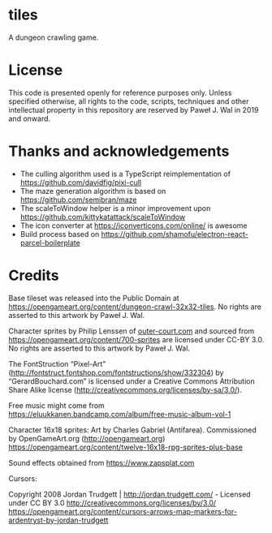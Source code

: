 # tiles

A dungeon crawling game.

# License

This code is presented openly for reference purposes only. Unless specified otherwise, all rights to the code, scripts, techniques and other intellectual property in this repository are reserved by Paweł J. Wal in 2019 and onward.

# Thanks and acknowledgements

* The culling algorithm used is a TypeScript reimplementation of https://github.com/davidfig/pixi-cull
* The maze generation algorithm is based on https://github.com/semibran/maze
* The scaleToWindow helper is a minor improvement upon https://github.com/kittykatattack/scaleToWindow
* The icon converter at https://iconverticons.com/online/ is awesome
* Build process based on https://github.com/shamofu/electron-react-parcel-boilerplate

# Credits

Base tileset was released into the Public Domain at https://opengameart.org/content/dungeon-crawl-32x32-tiles. No rights are asserted to this artwork by Paweł J. Wal.

Character sprites by Philip Lenssen of [outer-court.com](outer-court.com) and sourced from https://opengameart.org/content/700-sprites are licensed under CC-BY 3.0. No rights are asserted to this artwork by Paweł J. Wal.

The FontStruction “Pixel-Art”
(http://fontstruct.fontshop.com/fontstructions/show/332304) by “GerardBouchard.com” is licensed under a Creative Commons Attribution Share Alike license (http://creativecommons.org/licenses/by-sa/3.0/).

Free music might come from https://eluukkanen.bandcamp.com/album/free-music-album-vol-1

Character 16x18 sprites: Art by Charles Gabriel (Antifarea). Commissioned by OpenGameArt.org (http://opengameart.org) https://opengameart.org/content/twelve-16x18-rpg-sprites-plus-base

Sound effects obtained from https://www.zapsplat.com

Cursors:

Copyright 2008 Jordan Trudgett | http://jordan.trudgett.com/ - Licensed under CC BY 3.0 http://creativecommons.org/licenses/by/3.0/
https://opengameart.org/content/cursors-arrows-map-markers-for-ardentryst-by-jordan-trudgett
